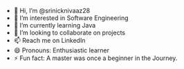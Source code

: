 - 👋 Hi, I’m @srinicknivaaz28
- 👀 I’m interested in Software Engineering 
- 🌱 I’m currently learning Java
- 💞️ I’m looking to collaborate on projects
- 📫 Reach me on LinkedIn 
- 😄 Pronouns: Enthusiastic learner 
- ⚡ Fun fact: A master was once a beginner in the Journey.

<!---
srinicknivaaz28/srinicknivaaz28 is a ✨ special ✨ repository because its `README.md` (this file) appears on your GitHub profile.
You can click the Preview link to take a look at your changes.
--->
